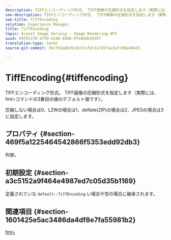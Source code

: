 ```yaml
---
description: TIFFエンコーディング形式。 TIFF画像の圧縮形式を指定します（実際には、fmt=コマンドの3番目の値のデフォルト値です）。
seo-description: TIFFエンコーディング形式。 TIFF画像の圧縮形式を指定します（実際には、fmt=コマンドの3番目の値のデフォルト値です）。
seo-title: TiffEncoding
solution: Experience Manager
title: TiffEncoding
topic: Scene7 Image Serving - Image Rendering API
uuid: b9f672f8-d759-4248-8588-9fe46db1645f
translation-type: tm+mt
source-git-commit: 7bc7b3a86fbcdc57cfdc31745fae3afc06e44b15

---
```



# TiffEncoding{#tiffencoding}

TIFFエンコーディング形式。 TIFF画像の圧縮形式を指定します（実際には、fmt=コマンドの3番目の値のデフォルト値です）。

圧縮しない場合は0、LZWの場合は1、deflate(ZIP)の場合は2、JPEGの場合は3に設定します。

## プロパティ {#section-469f5a1225464542866f5353edd92db3}

列挙。

## 初期設定 {#section-a3c5152a9f464e4987ed7c05d35b1169}

定義されていな `default::TiffEncoding` い場合や空の場合に継承されます。

## 関連項目 {#section-1601425e5ac3486da4df8e7fa55981b2}

[fmt=](../../../../../ir-api/http-protocol/image-rendering-api-ref/c-ir-http-protocol-ref/c-ir-http-protocol-command-reference/r-ir-fmt.md#reference-4c743f67d56b47c5b774fcc900ff758c)
